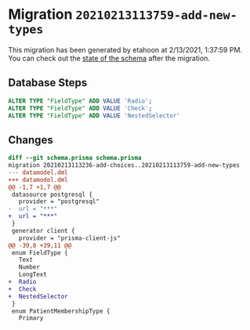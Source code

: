 # Migration `20210213113759-add-new-types`

This migration has been generated by etahoon at 2/13/2021, 1:37:59 PM.
You can check out the [state of the schema](./schema.prisma) after the migration.

## Database Steps

```sql
ALTER TYPE "FieldType" ADD VALUE 'Radio';
ALTER TYPE "FieldType" ADD VALUE 'Check';
ALTER TYPE "FieldType" ADD VALUE 'NestedSelector'
```

## Changes

```diff
diff --git schema.prisma schema.prisma
migration 20210213113236-add-choices..20210213113759-add-new-types
--- datamodel.dml
+++ datamodel.dml
@@ -1,7 +1,7 @@
 datasource postgresql {
   provider = "postgresql"
-  url = "***"
+  url = "***"
 }
 generator client {
   provider = "prisma-client-js"
@@ -39,8 +39,11 @@
 enum FieldType {
   Text
   Number
   LongText
+  Radio
+  Check
+  NestedSelector
 }
 enum PatientMembershipType {
   Primary
```
